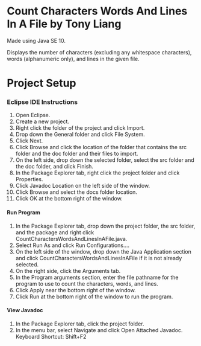 # Count Characters Words And Lines In A File by Tony Liang

Made using Java SE 10.

Displays the number of characters (excluding any whitespace characters), words (alphanumeric only), and lines in the given file.

# Project Setup

### Eclipse IDE Instructions
1. Open Eclipse.
2. Create a new project.
3. Right click the folder of the project and click Import.
4. Drop down the General folder and click File System.
5. Click Next.
6. Click Browse and click the location of the folder that contains the src folder and the doc folder and their files to import.
7. On the left side, drop down the selected folder, select the src folder and the doc folder, and click Finish.
8. In the Package Explorer tab, right click the project folder and click Properties.
9. Click Javadoc Location on the left side of the window.
10. Click Browse and select the docs folder location.
11. Click OK at the bottom right of the window.

#### Run Program
1. In the Package Explorer tab, drop down the project folder, the src folder, and the package and right click CountCharactersWordsAndLinesInAFile.java.
2. Select Run As and click Run Configurations....
3. On the left side of the window, drop down the Java Application section and click CountCharactersWordsAndLinesInAFile if it is not already selected.
4. On the right side, click the Arguments tab.
5. In the Program arguments section, enter the file pathname for the program to use to count the characters, words, and lines.
6. Click Apply near the bottom right of the window.
7. Click Run at the bottom right of the window to run the program.

#### View Javadoc
1. In the Package Explorer tab, click the project folder.
2. In the menu bar, select Navigate and click Open Attached Javadoc. Keyboard Shortcut: Shift+F2